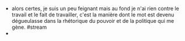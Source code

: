 - alors certes, je suis un peu feignant mais au fond je n'ai rien contre le travail et le fait de travailler, c'est la manière dont le mot est devenu dégueulasse dans la rhétorique du pouvoir et de la politique qui me gène. #stream
-